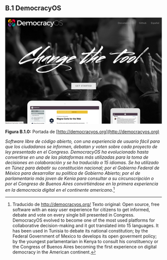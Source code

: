 ## B.1 DemocracyOS 

![image alt text](image_0.png)

**Figura B.1.0:** Portada de [http://democracyos.org](http://democracyos.org) 

*Software libre de código abierto, con una experiencia de usuario fácil para que los ciudadanos se informen, debatan y voten sobre cada proyecto de ley presentado en el Congreso. DemocracyOS ha evolucionado hasta convertirse en una de las plataformas más utilizadas para la toma de decisiones en colaboración y se ha traducido a 15 idiomas. Se ha utilizado en Túnez para debatir su constitución nacional; por el Gobierno Federal de México para desarrollar su política de Gobierno Abierto; por el de parlamentario más joven de Kenia para consultar a su circunscripción o por el Congreso de Buenos Aires convirtiéndose en la primera experiencia en la democracia digital en el continente americano.*[^1]

[^1]: Traducido de http://democracyos.org/
Texto original: Open source, free software with an easy user experience for citizens to get informed, debate and vote on every single bill presented in Congress. DemocracyOS evolved to become one of the most used platforms for collaborative decision-making and it got translated into 15 languages. It has been used in Tunisia to debate its national constitution; by the Federal Government of Mexico to develops its open goverment policy; by the youngest parlamentarian in Kenya to consult his constituency or the Congress of Buenos Aires becoming the first experience on digital democracy in the American continent.
